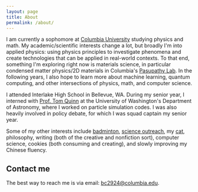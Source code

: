 ```yaml
---
layout: page
title: About
permalink: /about/
---
```


I am currently a sophomore at [Columbia University](https://columbia.edu) studying physics and math. My academic/scientific interests change a lot, but broadly I'm into applied physics: using physics principles to investigate phenomena and create technologies that can be applied in real-world contexts. To that end, something I'm exploring right now is materials science, in particular condensed matter physics/2D materials in Columbia's [Pasupathy Lab](https://anp-lab.physics.columbia.edu/). In the following years, I also hope to learn more about machine learning, quantum computing, and other intersections of physics, math, and computer science.

I attended Interlake High School in Bellevue, WA. During my senior year, I interned with [Prof. Tom Quinn](https://nbody.shop/) at the University of Washington's Department of Astronomy, where I worked on particle simulation codes. I was also heavily involved in policy debate, for which I was squad captain my senior year.

Some of my other interests include [badminton](http://www.columbia.edu/cu/badminton/), [science outreach](https://www.thecolumbiasciencereview.com/), my [cat](https://www.instagram.com/r.omeow/?hl=en), philosophy, writing (both of the creative and nonfiction sort), computer science, cookies (both consuming and creating), and slowly improving my Chinese fluency.

## Contact me

The best way to reach me is via email: [bc2924@columbia.edu](mailto:bc2924@columbia.edu).
